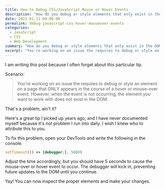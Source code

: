 ```yaml
---
title: How to Debug CSS/JavaScript Mouse or Hover Events
description: "How do you debug or style elements that only exist in the DOM during hover or mouse-over events?"
date: 2021-01-11 00:00:00
permalink: debug-javascript-css-hover-mouseover-events
categories:
  - JavaScript
  - CSS
  - Web Development
summary: "How do you debug or style elements that only exist in the DOM during hover or mouse-over events?"
excerpt: "You're working on an issue the requires to debug or style an element on a page that ONLY appears in the course of a hover or mouse-over event.  However, when the event is not occurring, the element you want to work with does not exist in the DOM."
---
```


I am writing this post because I often forget about this particular tip.

Scenario:
> You're working on an issue the requires to debug or style an element on a page that ONLY appears in the course of a hover or mouse-over event.  However, when the event is not occurring, the element you want to work with does not exist in the DOM.

That's a problem, ain't it?

Here's a great tip I picked up years ago, and I have never documented myself because it's not problem I run into daily.  I wish I knew who to attribute this to you.

To fix this problem, open your DevTools and write the following in the console.

```javascript
setTimeout(() => {debugger;}, 5000)
```  

Adjust the time accordingly, but you should have 5 seconds to cause the mouse-over or hover event to occur.  The debugger will kick in, preventing future updates to the DOM until you continue.

Yay!  You can now inspect the proper elements and make your changes.

